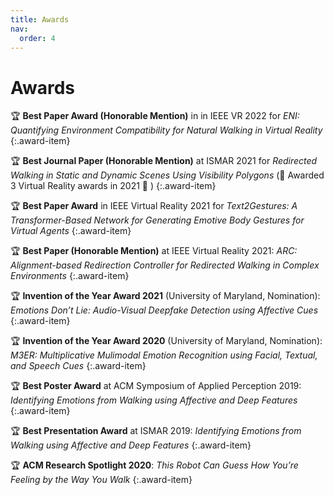 ```yaml
---
title: Awards
nav:
  order: 4
---
```


# <i class="fas fa-users"></i>Awards

🏆 **Best Paper Award (Honorable Mention)** in in IEEE VR 2022 for *ENI: Quantifying Environment Compatibility for Natural Walking in Virtual Reality*
{:.award-item}

🏆 **Best Journal Paper (Honorable Mention)** at ISMAR 2021 for *Redirected Walking in Static and Dynamic Scenes Using Visibility Polygons* (🎉 Awarded 3 Virtual Reality awards in 2021 🎉 )
{:.award-item}

🏆 **Best Paper Award** in IEEE Virtual Reality 2021 for *Text2Gestures: A Transformer-Based Network for Generating Emotive Body Gestures for Virtual Agents*
{:.award-item}

🏆 **Best Paper (Honorable Mention)** at IEEE Virtual Reality 2021: *ARC: Alignment-based Redirection Controller for Redirected Walking in Complex Environments*
{:.award-item}

🏆 **Invention of the Year Award 2021** (University of Maryland, Nomination): *Emotions Don’t Lie: Audio-Visual Deepfake Detection using Affective Cues*
{:.award-item}

🏆 **Invention of the Year Award 2020** (University of Maryland, Nomination): *M3ER: Multiplicative Mulimodal Emotion Recognition using Facial, Textual, and Speech Cues* 
{:.award-item}

🏆 **Best Poster Award** at ACM Symposium of Applied Perception 2019: *Identifying Emotions from Walking using Affective and Deep Features*
{:.award-item}

🏆 **Best Presentation Award** at ISMAR 2019: *Identifying Emotions from Walking using Affective and Deep Features*
{:.award-item}

🏆 **ACM Research Spotlight 2020**: *This Robot Can Guess How You’re Feeling by the Way You Walk*
{:.award-item}
